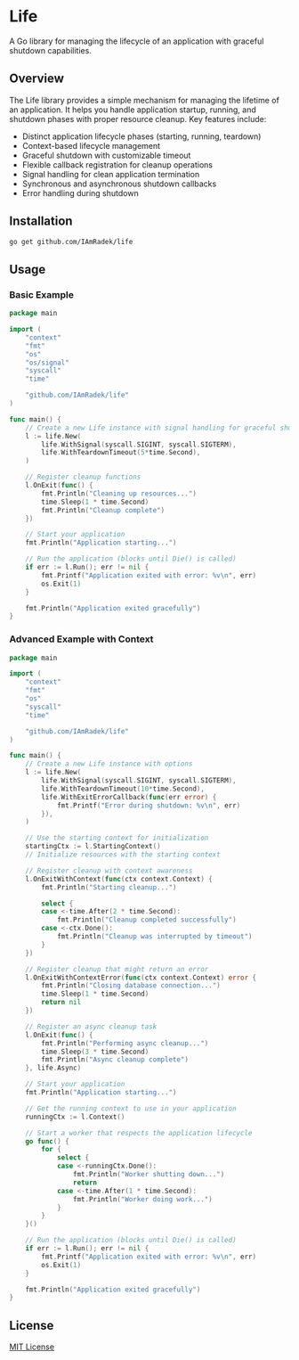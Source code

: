 # Life

A Go library for managing the lifecycle of an application with graceful shutdown capabilities.

## Overview

The Life library provides a simple mechanism for managing the lifetime of an application. It helps you handle application startup, running, and shutdown phases with proper resource cleanup. Key features include:

- Distinct application lifecycle phases (starting, running, teardown)
- Context-based lifecycle management
- Graceful shutdown with customizable timeout
- Flexible callback registration for cleanup operations
- Signal handling for clean application termination
- Synchronous and asynchronous shutdown callbacks
- Error handling during shutdown

## Installation

```bash
go get github.com/IAmRadek/life
```

## Usage

### Basic Example

```go
package main

import (
	"context"
	"fmt"
	"os"
	"os/signal"
	"syscall"
	"time"

	"github.com/IAmRadek/life"
)

func main() {
	// Create a new Life instance with signal handling for graceful shutdown
	l := life.New(
		life.WithSignal(syscall.SIGINT, syscall.SIGTERM),
		life.WithTeardownTimeout(5*time.Second),
	)

	// Register cleanup functions
	l.OnExit(func() {
		fmt.Println("Cleaning up resources...")
		time.Sleep(1 * time.Second)
		fmt.Println("Cleanup complete")
	})

	// Start your application
	fmt.Println("Application starting...")

	// Run the application (blocks until Die() is called)
	if err := l.Run(); err != nil {
		fmt.Printf("Application exited with error: %v\n", err)
		os.Exit(1)
	}

	fmt.Println("Application exited gracefully")
}
```

### Advanced Example with Context

```go
package main

import (
	"context"
	"fmt"
	"os"
	"syscall"
	"time"

	"github.com/IAmRadek/life"
)

func main() {
	// Create a new Life instance with options
	l := life.New(
		life.WithSignal(syscall.SIGINT, syscall.SIGTERM),
		life.WithTeardownTimeout(10*time.Second),
		life.WithExitErrorCallback(func(err error) {
			fmt.Printf("Error during shutdown: %v\n", err)
		}),
	)

	// Use the starting context for initialization
	startingCtx := l.StartingContext()
	// Initialize resources with the starting context

	// Register cleanup with context awareness
	l.OnExitWithContext(func(ctx context.Context) {
		fmt.Println("Starting cleanup...")

		select {
		case <-time.After(2 * time.Second):
			fmt.Println("Cleanup completed successfully")
		case <-ctx.Done():
			fmt.Println("Cleanup was interrupted by timeout")
		}
	})

	// Register cleanup that might return an error
	l.OnExitWithContextError(func(ctx context.Context) error {
		fmt.Println("Closing database connection...")
		time.Sleep(1 * time.Second)
		return nil
	})

	// Register an async cleanup task
	l.OnExit(func() {
		fmt.Println("Performing async cleanup...")
		time.Sleep(3 * time.Second)
		fmt.Println("Async cleanup complete")
	}, life.Async)

	// Start your application
	fmt.Println("Application starting...")

	// Get the running context to use in your application
	runningCtx := l.Context()

	// Start a worker that respects the application lifecycle
	go func() {
		for {
			select {
			case <-runningCtx.Done():
				fmt.Println("Worker shutting down...")
				return
			case <-time.After(1 * time.Second):
				fmt.Println("Worker doing work...")
			}
		}
	}()

	// Run the application (blocks until Die() is called)
	if err := l.Run(); err != nil {
		fmt.Printf("Application exited with error: %v\n", err)
		os.Exit(1)
	}

	fmt.Println("Application exited gracefully")
}
```

## License

[MIT License](LICENSE)
